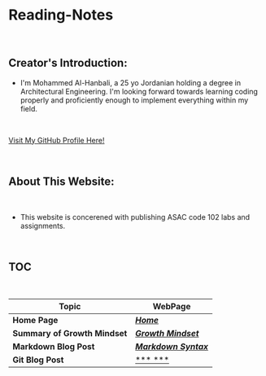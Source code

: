 # Reading-Notes

<br>

## Creator's Introduction:

- I'm Mohammed Al-Hanbali, a 25 yo Jordanian holding a degree in Architectural Engineering.
 I'm looking forward towards learning coding properly and proficiently enough to implement everything within my field.

<br>

[Visit My GitHub Profile Here!](https://github.com/Moha-AlHanbali)

<br>

## About This Website:

<br>

- This website is concerened with publishing ASAC code 102 labs and assignments.

<br>

## TOC

<br>

**Topic**                      |   **WebPage**
-------------------------------|-------------------------------
**Home Page**                  |  [***Home***](README.md)
**Summary of Growth Mindset**  |  [***Growth Mindset***](lab01.md)
**Markdown Blog Post**         |  [***Markdown Syntax***](read01.md)
**Git Blog Post**              |  [*** ***](read02.md)